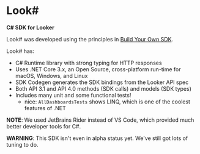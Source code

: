 # Look#

**C# SDK for Looker**

Look# was developed using the principles in [Build Your Own SDK](/docs/byosdk.md).

Look# has:

- C# Runtime library with strong typing for HTTP responses
- Uses .NET Core 3.x, an Open Source, cross-platform run-time for macOS, Windows, and Linux
- SDK Codegen generates the SDK bindings from the Looker API spec
- Both API 3.1 and API 4.0 methods (SDK calls) and models (SDK types)
- Includes many unit and some functional tests!
  - nice: `AllDashboardsTests` shows LINQ, which is one of the coolest features of .NET
  
**NOTE**: We used JetBrains Rider instead of VS Code, which provided much better developer tools for C#. 

**WARNING**: This SDK isn't even in alpha status yet. We've still got lots of tuning to do.
